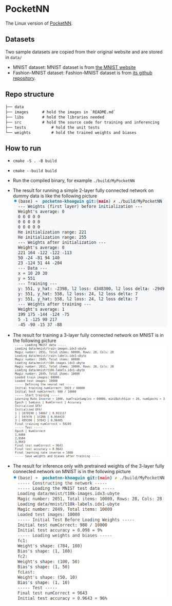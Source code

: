 # PocketNN
The Linux version of [PocketNN](https://github.com/jaewoosong/pocketnn). 
## Datasets
Two sample datasets are copied from their original website and are stored in `data/`
- MNIST dataset: MNIST dataset is from [the MNIST website](http://yann.lecun.com/exdb/mnist/)
- Fashion-MNIST dataset: Fashion-MNIST dataset is from [its github repository](https://github.com/zalandoresearch/fashion-mnist).

## Repo structure
```
├── data              
├── images      # hold the images in `README.md`
├── libs        # hold the libraries needed
├── src         # hold the source code for training and inferencing
├── tests           # hold the unit tests
└── weights         # hold the trained weights and biases
 ```
## How to run
- `cmake -S . -B build`
- `cmake --build build`
- Run the compiled binary, for example `./build/MyPocketNN`
- The result for running a simple 2-layer fully connected network on dummy data is like the following picture
![](./images/fc_int_dfa_simple.png)

- The result for training a 3-layer fully connected network on MNIST is in the following picture
![](./images/fc_int_dfa_mnist.png)

- The result for inference only with pretrained weights of the 3-layer fully connected network on MNIST is in the following picture
![](./images/fc_int_dfa_mnist_inference.png)
